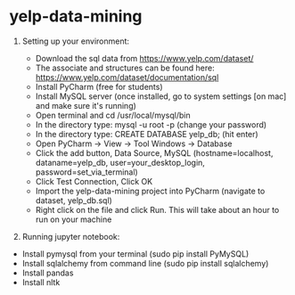 # yelp-data-mining


1. Setting up your environment:
    - Download the sql data from https://www.yelp.com/dataset/
    - The associate and structures can be found here: https://www.yelp.com/dataset/documentation/sql
    - Install PyCharm (free for students)
    - Install MySQL server (once installed, go to system settings [on mac] and make sure it's running)
    - Open terminal and cd /usr/local/mysql/bin
    - In the directory type: mysql -u root -p (change your password)
    - In the directory type: CREATE DATABASE yelp_db; (hit enter)
    - Open PyCharm -> View -> Tool Windows -> Database
    - Click the add button, Data Source, MySQL (hostname=localhost, dataname=yelp_db, user=your_desktop_login, password=set_via_terminal)
    - Click Test Connection, Click OK
    - Import the yelp-data-mining project into PyCharm (navigate to dataset, yelp_db.sql)
    - Right click on the file and click Run. This will take about an hour to run on your machine
    
2. Running jupyter notebook:
- Install pymysql from your terminal (sudo pip install PyMySQL)
- Install sqlalchemy from command line (sudo pip install sqlalchemy)
- Install pandas
- Install nltk

